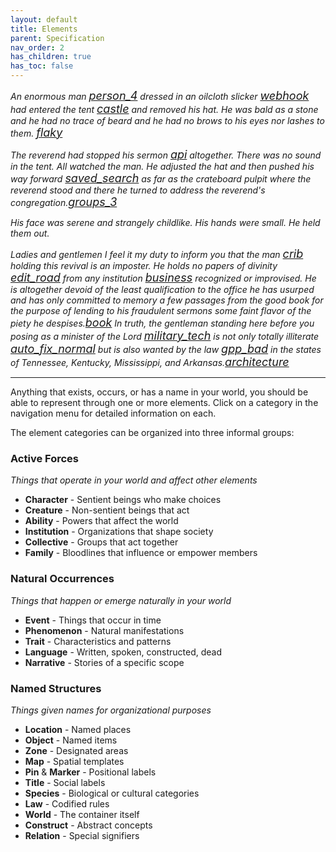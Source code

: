 ```yaml
---
layout: default
title: Elements
parent: Specification
nav_order: 2
has_children: true
has_toc: false
---
```

 

*An enormous man <a href="/docs/specification/element_categories/Character" title="Character"><span class="material-symbols-outlined" style="font-size: 18px;">person_4</span></a> dressed in an oilcloth slicker <a href="/docs/specification/element_categories/Object" title="Object"><span class="material-symbols-outlined" style="font-size: 18px;">webhook</span></a> had entered the tent <a href="/docs/specification/element_categories/Location" title="Location"><span class="material-symbols-outlined" style="font-size: 18px;">castle</span></a>
and removed his hat. He was bald as a stone and he had no trace of beard and he had
no brows to his eyes nor lashes to them. <a href="/docs/specification/element_categories/Trait" title="Trait"><span class="material-symbols-outlined" style="font-size: 18px;">flaky</span></a>*

*The reverend had stopped his sermon <a href="/docs/specification/element_categories/Construct" title="Construct"><span class="material-symbols-outlined" style="font-size: 18px;">api</span></a> altogether. There was no sound in the tent.
All watched the man. He adjusted the hat and then pushed his way forward <a href="/docs/specification/element_categories/Event" title="Event"><span class="material-symbols-outlined" style="font-size: 18px;">saved_search</span></a> as far as the
crateboard pulpit where the reverend stood and there he turned to address the
reverend's congregation.<a href="/docs/specification/element_categories/Collective" title="Collective"><span class="material-symbols-outlined" style="font-size: 18px;">groups_3</span></a>*

*His face was serene and strangely childlike. His hands were small. He held them out.*


*Ladies and gentlemen I feel it my duty to inform you that the man <a href="/docs/specification/element_categories/Species" title="Species"><span class="material-symbols-outlined" style="font-size: 18px;">crib</span></a> holding this revival is an imposter. He holds no papers of divinity <a href="/docs/specification/element_categories/Language" title="Language"><span class="material-symbols-outlined" style="font-size: 18px;">edit_road</span></a> from any institution <a href="/docs/specification/element_categories/Institution" title="Institution"><span class="material-symbols-outlined" style="font-size: 18px;">business</span></a> recognized or
improvised. He is altogether devoid of the least qualification to the office he has
usurped and has only committed to memory a few passages from the good book for the
purpose of lending to his fraudulent sermons some faint flavor of the piety he despises.<a href="/docs/specification/element_categories/Narrative" title="Narrative"><span class="material-symbols-outlined" style="font-size: 18px;">book</span></a>
In truth, the gentleman standing here before you posing as a minister of the Lord <a href="/docs/specification/element_categories/Title" title="Title"><span class="material-symbols-outlined" style="font-size: 18px;">military_tech</span></a> is not
only totally illiterate <a href="/docs/specification/element_categories/Ability" title="Ability"><span class="material-symbols-outlined" style="font-size: 18px;">auto_fix_normal</span></a> but is also wanted by the law <a href="/docs/specification/element_categories/Law" title="Law"><span class="material-symbols-outlined" style="font-size: 18px;">gpp_bad</span></a> in the states of Tennessee, Kentucky,
Mississippi, and Arkansas.<a href="/docs/specification/element_categories/Zone" title="Zone"><span class="material-symbols-outlined" style="font-size: 18px;">architecture</span></a>*

--- 
 
Anything that exists, occurs, or has a name in your world, you should be able to represent through one or more elements.
Click on a category in the navigation menu for detailed information on each.
 
The element categories can be organized into three informal groups:

### Active Forces
*Things that operate in your world and affect other elements*
- **Character** - Sentient beings who make choices
- **Creature** - Non-sentient beings that act
- **Ability** - Powers that affect the world
- **Institution** - Organizations that shape society
- **Collective** - Groups that act together
- **Family** - Bloodlines that influence or empower members

### Natural Occurrences
*Things that happen or emerge naturally in your world*
- **Event** - Things that occur in time
- **Phenomenon** - Natural manifestations
- **Trait** - Characteristics and patterns
- **Language** - Written, spoken, constructed, dead
- **Narrative** - Stories of a specific scope

### Named Structures
*Things given names for organizational purposes*
- **Location** - Named places
- **Object** - Named items
- **Zone** - Designated areas
- **Map** - Spatial templates
- **Pin** & **Marker** - Positional labels
- **Title** - Social labels
- **Species** - Biological or cultural categories
- **Law** - Codified rules
- **World** - The container itself
- **Construct** - Abstract concepts
- **Relation** - Special signifiers
 